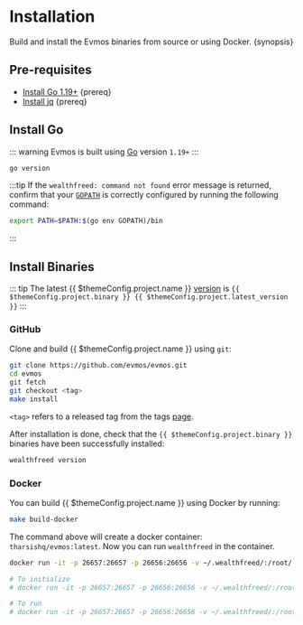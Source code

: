 <!--
order: 1
-->

# Installation

Build and install the Evmos binaries from source or using Docker. {synopsis}

## Pre-requisites

- [Install Go 1.19+](https://golang.org/dl/) {prereq}
- [Install jq](https://stedolan.github.io/jq/download/) {prereq}

## Install Go

::: warning
Evmos is built using [Go](https://golang.org/dl/) version `1.19+`
:::

```bash
go version
```

:::tip
If the `wealthfreed: command not found` error message is returned, confirm that your [`GOPATH`](https://golang.org/doc/gopath_code#GOPATH) is correctly configured by running the following command:

```bash
export PATH=$PATH:$(go env GOPATH)/bin
```

:::

## Install Binaries

::: tip
The latest {{ $themeConfig.project.name }} [version](https://github.com/evmos/evmos/releases) is `{{ $themeConfig.project.binary }} {{ $themeConfig.project.latest_version }}`
:::

### GitHub

Clone and build {{ $themeConfig.project.name }} using `git`:

```bash
git clone https://github.com/evmos/evmos.git
cd evmos
git fetch
git checkout <tag>
make install
```

`<tag>` refers to a released tag from the tags [page](https://github.com/evmos/evmos/tags).

After installation is done, check that the `{{ $themeConfig.project.binary }}` binaries have been successfully installed:

```bash
wealthfreed version
```

### Docker

You can build {{ $themeConfig.project.name }} using Docker by running:

```bash
make build-docker
```

The command above will create a docker container: `tharsishq/evmos:latest`. Now you can run `wealthfreed` in the container.

```bash
docker run -it -p 26657:26657 -p 26656:26656 -v ~/.wealthfreed/:/root/.wealthfreed tharsishq/evmos:latest wealthfreed version

# To initialize
# docker run -it -p 26657:26657 -p 26656:26656 -v ~/.wealthfreed/:/root/.wealthfreed tharsishq/evmos:latest wealthfreed init test-chain --chain-id test_9000-2

# To run
# docker run -it -p 26657:26657 -p 26656:26656 -v ~/.wealthfreed/:/root/.wealthfreed tharsishq/evmos:latest wealthfreed start
```
